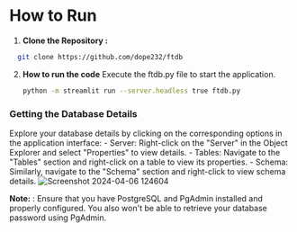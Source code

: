 # How to Run

1. **Clone the Repository :**
  
 ```bash
   git clone https://github.com/dope232/ftdb
   ```

2. **How to run the code** 
Execute the ftdb.py file to start the application.

    ```bash
    python -m streamlit run --server.headless true ftdb.py
    ```

### Getting the Database Details 

  Explore your database details by clicking on the corresponding options in the application interface:
           - Server: Right-click on the "Server" in the Object Explorer and select "Properties" to view details.
           - Tables: Navigate to the "Tables" section and right-click on a table to view its properties.
           - Schema: Similarly, navigate to the "Schema" section and right-click to view schema details.
![Screenshot 2024-04-06 124604](https://github.com/dope232/ftdb/assets/110282397/bb6bc83d-fbb7-46c0-a04b-efbdfb074a34)


          



**Note:** : Ensure that you have PostgreSQL and PgAdmin installed and properly configured. You also  won't be able to retrieve your database password using PgAdmin.


